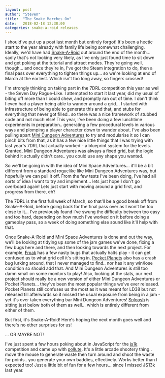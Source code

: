 ```yaml
---
layout: post
author: "Steven"
title:  "The Snake Marches On"
date:   2018-02-18 12:30:00
categories: snake-a-roid releases
---
```


I should've put up a post last month but entirely forgot! It's been a hectic start to the year already with family life being somewhat challenging.
Ideally, we'd have had [Snake-A-Roid][SnakeARoid] out around the end of the month... sadly that's not looking very likely, as I've only just found time to sit down and get poking at the tutorial and attract modes.
They're going well, though... and once they're in, I've got the Steam integration to do, then a final pass over everything to tighten things up... so we're looking at end of March at the earliest. Which isn't too long away, so fingers crossed!

I'm strongly thinking on taking part in the 7DRL competition this year as well - the Seven Day Rogue-Like. I attempted to start it last year, did my usual of biting off more than I could chew, and promptly ran out of time.
I don't think I even had a player being able to wander around a grid... I started with infrastructure of being able to generate this and that, and stubs for everything that never got filled.. so there was a nice framework of stubbed code and not much else!
This year, I've been doing a few lunchtime experiments in preparation.. generating a few procedural levels in various ways and plomping a player character down to wander about.
I've also been pulling apart [Mini Dungeon Adventures][MiniDungeonAdventures] to try and modularise it so I can pinch bits from that, as it has a few nice little things that I was trying with last year's 7DRL that actually worked - a blueprint system for the levels. Granted, Mini Dungeon Adventures was always a fixed grid, but the logic behind it actually didn't care.. you could use any shape you wanted.

So we'll be going in with the idea of Mini Space Adventures... it'll be a bit different from a standard roguelike like Mini Dungeon Adventures was, but hopefully we can pull it off. From the few tests I've been doing, I've had all sorts of idea I want to try and implement... lets just hope I don't go overboard again! Lets just start with moving around a grid first, and progress from there, eh?

The 7DRL is the first full week of March, so that'll be a good break off from Snake-A-Roid, before going back for the final pass over as I won't be too close to it... I've previously found I've swung the difficulty between too easy and too hard, depending on how much I've worked on it before doing a gameplay pass, so a week of doing something else sound like it'll help with that.

Once Snake-A-Roid and Mini Space Adventures is done and out the way, we'll be looking at tidying up some of the jam games we've done, fixing a few bugs here and there, and then looking towards the next project.
For example, [Froak][Froak] has a few nasty bugs that actually halts play - it can get confused as to what grid cell it's sitting in. [Pocket Planets][PocketPlanets] also has a crash bug lurking around, that I never managed to find.. nor has it any win/lose condition so should add that. And Mini Dungeon Adventures is still too damn small on some monitors to play!
Also, looking at the stats, our next project should really be a new version of either Mini Dungeon Adventures or Pocket Planets... they've been the most popular things we've ever released. Pocket Planets still confuses us the most as it was meant for LD38 but not released till afterwards so it missed the usual exposure from being in a jam - yet it's over taken everything bar Mini Dungeon Adventures! [Sploosh][Sploosh] is sitting just below both of them as well... which is entirely different from either of them.

But first, it's Snake-A-Roid!
Here's hoping the next month goes well and there's no other surprises for us!

... OR MAYBE NOT!

I've just spent a few hours poking about in JavaScript for the [js1k][JS1k] competition and came up with [pollute][Pollute].
It's a little arcade shootery thing.. move the mouse to generate waste then turn around and shoot the waste for points.. you generate your own baddies, effectively.
Works better than I expected too!
Just a little bit of fun for a few hours... since I missed JS13k last year.

[Froak]: https://arcadebadgers.itch.io/froak
[Sploosh]: https://arcadebadgers.itch.io/sploosh
[SnakeARoid]: https://arcadebadgers.itch.io/snake-a-roid
[MiniDungeonAdventures]: https://arcadebadgers.itch.io/mini-dungeon-adventures
[PocketPlanets]: https://arcadebadgers.itch.io/pocket-planets
[js1k]: http://www.js1k.com
[pollute]: https://js1k.com/2018-coins/demo/3088
